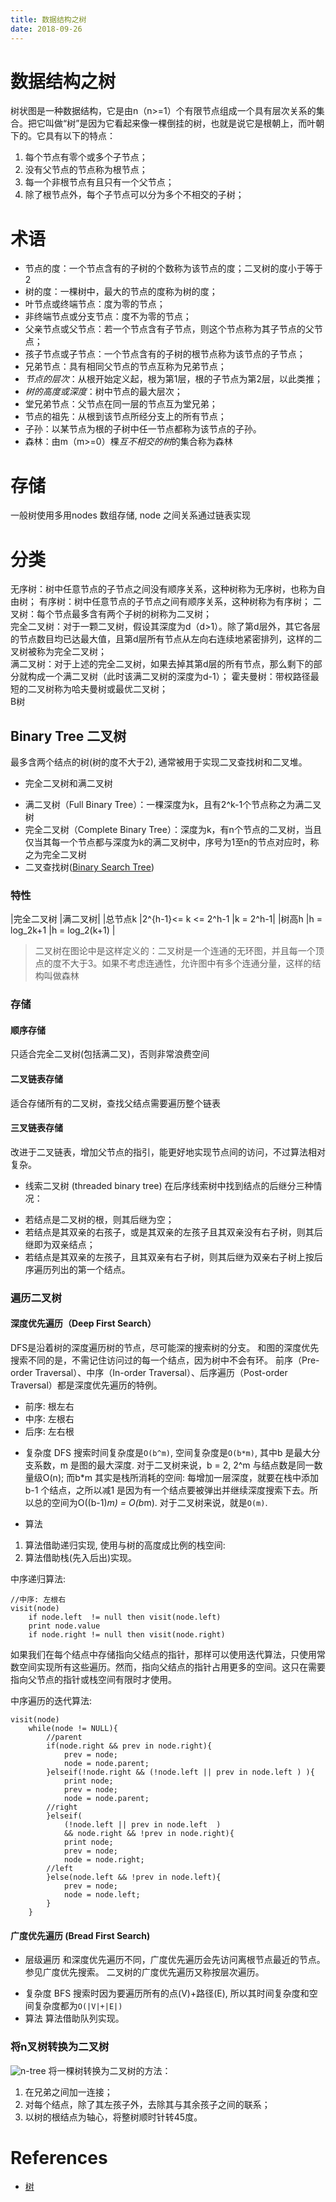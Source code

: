 ```yaml
---
title: 数据结构之树
date: 2018-09-26
---
```

# 数据结构之树

树状图是一种数据结构，它是由n（n>=1）个有限节点组成一个具有层次关系的集合。把它叫做“树”是因为它看起来像一棵倒挂的树，也就是说它是根朝上，而叶朝下的。它具有以下的特点：

1. 每个节点有零个或多个子节点；
1. 没有父节点的节点称为根节点；
1. 每一个非根节点有且只有一个父节点；
1. 除了根节点外，每个子节点可以分为多个不相交的子树；

# 术语
- 节点的度：一个节点含有的子树的个数称为该节点的度；二叉树的度小于等于2
- 树的度：一棵树中，最大的节点的度称为树的度；
- 叶节点或终端节点：度为零的节点；
- 非终端节点或分支节点：度不为零的节点；
- 父亲节点或父节点：若一个节点含有子节点，则这个节点称为其子节点的父节点；
- 孩子节点或子节点：一个节点含有的子树的根节点称为该节点的子节点；
- 兄弟节点：具有相同父节点的节点互称为兄弟节点；
- *节点的层次*：从根开始定义起，根为第1层，根的子节点为第2层，以此类推；
- *树的高度或深度*：树中节点的最大层次；
- 堂兄弟节点：父节点在同一层的节点互为堂兄弟；
- 节点的祖先：从根到该节点所经分支上的所有节点；
- 子孙：以某节点为根的子树中任一节点都称为该节点的子孙。
- 森林：由m（m>=0）棵*互不相交的树*的集合称为森林

# 存储
一般树使用多用nodes 数组存储, node 之间关系通过链表实现

# 分类
无序树：树中任意节点的子节点之间没有顺序关系，这种树称为无序树，也称为自由树；	
有序树：树中任意节点的子节点之间有顺序关系，这种树称为有序树；	
	二叉树：每个节点最多含有两个子树的树称为二叉树；	
		完全二叉树：对于一颗二叉树，假设其深度为d（d>1）。除了第d层外，其它各层的节点数目均已达最大值，且第d层所有节点从左向右连续地紧密排列，这样的二叉树被称为完全二叉树；	
		满二叉树：对于上述的完全二叉树，如果去掉其第d层的所有节点，那么剩下的部分就构成一个满二叉树（此时该满二叉树的深度为d-1）；	
	霍夫曼树：带权路径最短的二叉树称为哈夫曼树或最优二叉树；	
	B树	

## Binary Tree 二叉树
最多含两个结点的树(树的度不大于2), 通常被用于实现二叉查找树和二叉堆。

* 完全二叉树和满二叉树
- 满二叉树（Full Binary Tree）：一棵深度为k，且有2^k-1个节点称之为满二叉树
- 完全二叉树（Complete Binary Tree）：深度为k，有n个节点的二叉树，当且仅当其每一个节点都与深度为k的满二叉树中，序号为1至n的节点对应时，称之为完全二叉树
- 二叉查找树([Binary Search Tree](/p/algorithm-binary-search-tree))

### 特性
|完全二叉树	|满二叉树|
|总节点k	|2^{h-1}<= k <= 2^h-1	|k = 2^h-1|
|树高h	|h = log_2k+1	|h = log_2(k+1) |

> 二叉树在图论中是这样定义的：二叉树是一个连通的无环图，并且每一个顶点的度不大于3。如果不考虑连通性，允许图中有多个连通分量，这样的结构叫做森林

### 存储

#### 顺序存储
只适合完全二叉树(包括满二叉)，否则非常浪费空间

#### 二叉链表存储
适合存储所有的二叉树，查找父结点需要遍历整个链表

#### 三叉链表存储
改进于二叉链表，增加父节点的指引，能更好地实现节点间的访问，不过算法相对复杂。

* 线索二叉树 (threaded binary tree)
在后序线索树中找到结点的后继分三种情况：

- 若结点是二叉树的根，则其后继为空；
- 若结点是其双亲的右孩子，或是其双亲的左孩子且其双亲没有右子树，则其后继即为双亲结点；
- 若结点是其双亲的左孩子，且其双亲有右子树，则其后继为双亲右子树上按后序遍历列出的第一个结点。

### 遍历二叉树

#### 深度优先遍历（Deep First Search）
DFS是沿着树的深度遍历树的节点，尽可能深的搜索树的分支。
和图的深度优先搜索不同的是，不需记住访问过的每一个结点，因为树中不会有环。
前序（Pre-order Traversal）、中序（In-order Traversal）、后序遍历（Post-order Traversal）都是深度优先遍历的特例。

- 前序: 根左右
- 中序: 左根右
- 后序: 左右根

* 复杂度
DFS 搜索时间复杂度是`O(b^m)`, 空间复杂度是`O(b*m)`, 其中b 是最大分支系数，m 是图的最大深度. 
对于二叉树来说，b = 2, 2^m 与结点数是同一数量级O(n);
而b*m 其实是栈所消耗的空间: 每增加一层深度，就要在栈中添加b-1 个结点，之所以减1 是因为有一个结点要被弹出并继续深度搜索下去。所以总的空间为O((b-1)*m) = O(b*m). 对于二叉树来说，就是`O(m)`.

* 算法
1. 算法借助递归实现, 使用与树的高度成比例的栈空间:
2. 算法借助栈(先入后出)实现。

中序递归算法:

	//中序: 左根右
	visit(node)
		if node.left  != null then visit(node.left)
		print node.value
		if node.right != null then visit(node.right)

如果我们在每个结点中存储指向父结点的指针，那样可以使用迭代算法，只使用常数空间实现所有这些遍历。然而，指向父结点的指针占用更多的空间。这只在需要指向父节点的指针或栈空间有限时才使用。

中序遍历的迭代算法:

	visit(node)
		while(node != NULL){
			//parent
			if(node.right && prev in node.right){
				prev = node;
				node = node.parent;
			}elseif(!node.right && (!node.left || prev in node.left ) ){
				print node;
				prev = node;
				node = node.parent;
			//right
			}elseif(
				(!node.left || prev in node.left  )
				&& node.right && !prev in node.right){
				print node;
				prev = node;
				node = node.right;
			//left
			}else(node.left && !prev in node.left){
				prev = node;
				node = node.left;
			}
		}
		

#### 广度优先遍历 (Bread First Search)
- 层级遍历
和深度优先遍历不同，广度优先遍历会先访问离根节点最近的节点。参见广度优先搜索。 二叉树的广度优先遍历又称按层次遍历。

* 复杂度
BFS 搜索时因为要遍历所有的点(V)+路径(E), 所以其时间复杂度和空间复杂度都为`O(|V|+|E|)`
* 算法
算法借助队列实现。


### 将n叉树转换为二叉树
![n-tree](/img/n-tree.png)
将一棵树转换为二叉树的方法：
1. 在兄弟之间加一连接；
2. 对每个结点，除了其左孩子外，去除其与其余孩子之间的联系；
3. 以树的根结点为轴心，将整树顺时针转45度。

# References
- [树]

[树]: http://zh.wikipedia.org/wiki/%E6%A0%91_(%E6%95%B0%E6%8D%AE%E7%BB%93%E6%9E%84)